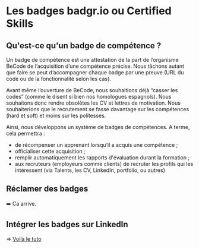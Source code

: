 # Les badges badgr.io ou Certified Skills

## Qu'est-ce qu'un badge de compétence ?

Un badge de compétence est une attestation de la part de l’organisme BeCode de l’acquisition d’une compétence précise. Nous tâchons autant que faire se peut d’accompagner chaque badge par une preuve (URL du code ou de la fonctionnalité selon les cas).

Avant même l’ouverture de BeCode, nous souhaitions déjà “casser les codes” (comme le disent si bien nos homologues espagnols). Nous souhaitons donc rendre obsolètes les CV et lettres de motivation. Nous souhaiterions que le recrutement se fasse davantage sur les compétences (hard et soft) et moins sur les politesses.

Ainsi, nous développons un système de badges de compétences. A terme, cela permettra :
- de récompenser un apprenant lorsqu’il a acquis une compétence ;
- officialiser cette acquisition ;
- remplir automatiquement les rapports d'évaluation durant la formation ;
- aux recruteurs (employeurs comme clients) de recruter les profils qui les intéressent (via Talents, les CV, LinkedIn, portfolio, ou autres)

## Réclamer des badges
:arrow_right: Ca arrive.

## Intégrer les badges sur LinkedIn

=> [Voilà le tuto](https://medium.com/becode/sharing-open-badges-on-linkedin-2cddb05e0aa7)
